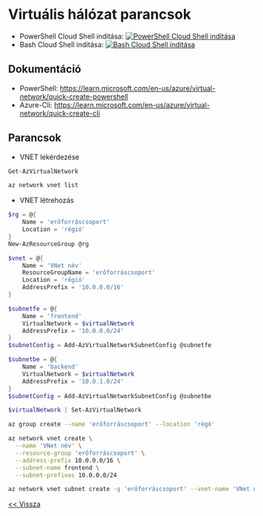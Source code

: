 # Virtuális hálózat parancsok

- PowerShell Cloud Shell indítása: [![PowerShell Cloud Shell indítása](https://learn.microsoft.com/azure/cloud-shell/media/embed-cloud-shell/launch-cloud-shell-1.png)](https://shell.azure.com/powershell)
- Bash Cloud Shell indítása: [![Bash Cloud Shell indítása](https://learn.microsoft.com/azure/cloud-shell/media/embed-cloud-shell/launch-cloud-shell-1.png)](https://shell.azure.com/bash)
## Dokumentáció

- PowerShell: https://learn.microsoft.com/en-us/azure/virtual-network/quick-create-powershell
- Azure-Cli: https://learn.microsoft.com/en-us/azure/virtual-network/quick-create-cli

## Parancsok

- VNET lekérdezése

```powershell
Get-AzVirtualNetwork
```

```bash
az network vnet list
```

- VNET létrehozás

```powershell
$rg = @{
    Name = 'erőforráscsoport'
    Location = 'régió'
}
New-AzResourceGroup @rg

$vnet = @{
    Name = 'VNet név'
    ResourceGroupName = 'erőforráscsoport'
    Location = 'régió'
    AddressPrefix = '10.0.0.0/16'
}

$subnetfe = @{
    Name = 'frontend'
    VirtualNetwork = $virtualNetwork
    AddressPrefix = '10.0.0.0/24'
}
$subnetConfig = Add-AzVirtualNetworkSubnetConfig @subnetfe

$subnetbe = @{
    Name = 'backend'
    VirtualNetwork = $virtualNetwork
    AddressPrefix = '10.0.1.0/24'
}
$subnetConfig = Add-AzVirtualNetworkSubnetConfig @subnetbe

$virtualNetwork | Set-AzVirtualNetwork
```

```bash
az group create --name 'erőforráscsoport' --location 'régó'

az network vnet create \
  --name 'VNet név' \
  --resource-group 'erőforráscsoport' \
  --address-prefix 10.0.0.0/16 \
  --subnet-name frontend \
  --subnet-prefixes 10.0.0.0/24

az network vnet subnet create -g 'erőforráscsoport' --vnet-name 'VNet név' -n backend --address-prefixes 10.0.1.0/24
```

[<< Vissza](README.md)
